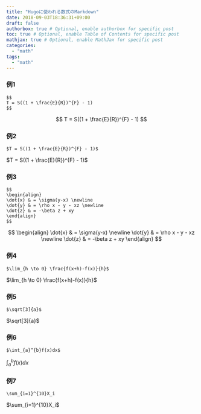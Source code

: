 ```yaml
---
title: "Hugoに使われる数式のMarkdown"
date: 2018-09-03T18:36:31+09:00
draft: false
authorbox: true # Optional, enable authorbox for specific post
toc: true # Optional, enable Table of Contents for specific post
mathjax: true # Optional, enable MathJax for specific post
categories:
  - "math"
tags:
  - "math"
---
```


### 例1
```
$$
T = S((1 + \frac{E}{R})^{F} - 1)
$$
```

$$
T = S((1 + \frac{E}{R})^{F} - 1)
$$


### 例2
```
$T = S((1 + \frac{E}{R})^{F} - 1)$

```

$T = S((1 + \frac{E}{R})^{F} - 1)$


### 例3

```
$$
\begin{align}
\dot{x} & = \sigma(y-x) \newline
\dot{y} & = \rho x - y - xz \newline
\dot{z} & = -\beta z + xy
\end{align}
$$
```

$$
\begin{align}
\dot{x} & = \sigma(y-x) \newline
\dot{y} & = \rho x - y - xz \newline
\dot{z} & = -\beta z + xy
\end{align}
$$

### 例4

```
$\lim_{h \to 0} \frac{f(x+h)-f(x)}{h}$
```

$\lim_{h \to 0} \frac{f(x+h)-f(x)}{h}$


### 例5

```
$\sqrt[3]{a}$
```
$\sqrt[3]{a}$


### 例6

```
$\int_{a}^{b}f(x)dx$
```

$\int_{a}^{b}f(x)dx$

### 例7

```
\sum_{i=1}^{10}X_i
```

$\sum_{i=1}^{10}X_i$
